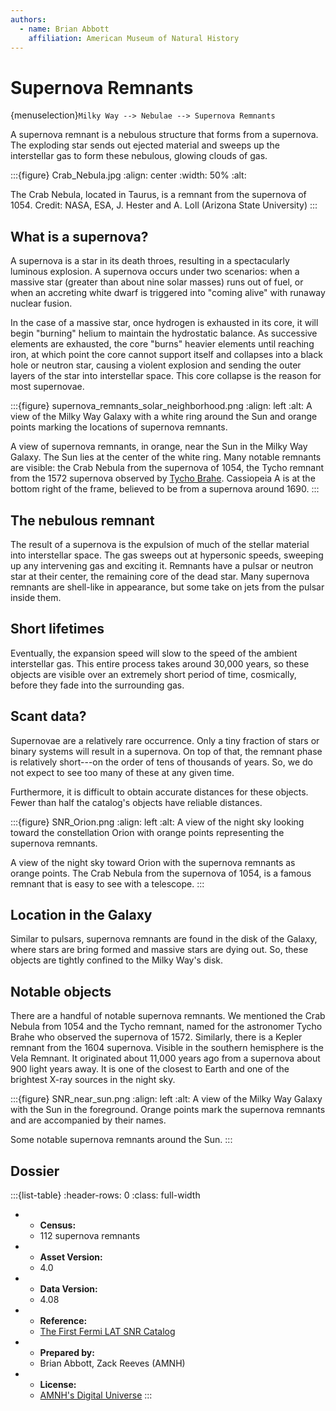 ```yaml
---
authors:
  - name: Brian Abbott
    affiliation: American Museum of Natural History
---
```



# Supernova Remnants

{menuselection}`Milky Way --> Nebulae --> Supernova Remnants`

A supernova remnant is a nebulous structure that forms from a supernova. The exploding star sends out ejected material and sweeps up the interstellar gas to form these nebulous, glowing clouds of gas.

:::{figure} Crab_Nebula.jpg
:align: center
:width: 50%
:alt: 

The Crab Nebula, located in Taurus, is a remnant from the supernova of 1054. Credit: NASA, ESA, J. Hester and A. Loll (Arizona State University)
:::


## What is a supernova?

A supernova is a star in its death throes, resulting in a spectacularly luminous explosion. A supernova occurs under two scenarios: when a massive star (greater than about nine solar masses) runs out of fuel, or when an accreting white dwarf is triggered into "coming alive" with runaway nuclear fusion.

In the case of a massive star, once hydrogen is exhausted in its core, it will begin "burning" helium to maintain the hydrostatic balance. As successive elements are exhausted, the core "burns" heavier elements until reaching iron, at which point the core cannot support itself and collapses into a black hole or neutron star, causing a violent explosion and sending the outer layers of the star into interstellar space. This core collapse is the reason for most supernovae.



:::{figure} supernova_remnants_solar_neighborhood.png
:align: left
:alt: A view of the Milky Way Galaxy with a white ring around the Sun and orange points marking the locations of supernova remnants.

A view of supernova remnants, in orange, near the Sun in the Milky Way Galaxy. The Sun lies at the center of the white ring. Many notable remnants are visible: the Crab Nebula from the supernova of 1054, the Tycho remnant from the 1572 supernova observed by [Tycho Brahe](https://en.wikipedia.org/wiki/Tycho_Brahe). Cassiopeia A is at the bottom right of the frame, believed to be from a supernova around 1690.
:::



## The nebulous remnant

The result of a supernova is the expulsion of much of the stellar material into interstellar space. The gas sweeps out at hypersonic speeds, sweeping up any intervening gas and exciting it. Remnants have a pulsar or neutron star at their center, the remaining core of the dead star. Many supernova remnants are shell-like in appearance, but some take on jets from the pulsar inside them.


## Short lifetimes

Eventually, the expansion speed will slow to the speed of the ambient interstellar gas. This entire process takes around 30,000 years, so these objects are visible over an extremely short period of time, cosmically, before they fade into the surrounding gas.


## Scant data?

Supernovae are a relatively rare occurrence. Only a tiny fraction of stars or binary systems will result in a supernova. On top of that, the remnant phase is relatively short---on the order of tens of thousands of years. So, we do not expect to see too many of these at any given time.

Furthermore, it is difficult to obtain accurate distances for these objects. Fewer than half the catalog's objects have reliable distances.


:::{figure} SNR_Orion.png
:align: left
:alt: A view of the night sky looking toward the constellation Orion with orange points representing the supernova remnants.

A view of the night sky toward Orion with the supernova remnants as orange points. The Crab Nebula from the supernova of 1054, is a famous remnant that is easy to see with a telescope.
:::



## Location in the Galaxy

Similar to pulsars, supernova remnants are found in the disk of the Galaxy, where stars are bring formed and massive stars are dying out. So, these objects are tightly confined to the Milky Way's disk.



## Notable objects

There are a handful of notable supernova remnants. We mentioned the Crab Nebula from 1054 and the Tycho remnant, named for the astronomer Tycho Brahe who observed the supernova of 1572. Similarly, there is a Kepler remnant from the 1604 supernova. Visible in the southern hemisphere is the Vela Remnant. It originated about 11,000 years ago from a supernova about 900 light years away. It is one of the closest to Earth and one of the brightest X-ray sources in the night sky.


:::{figure} SNR_near_sun.png
:align: left
:alt: A view of the Milky Way Galaxy with the Sun in the foreground. Orange points mark the supernova remnants and are accompanied by their names.

Some notable supernova remnants around the Sun.
:::




## Dossier
:::{list-table}
:header-rows: 0
:class: full-width

* - **Census:**
  - 112 supernova remnants
* - **Asset Version:**
  - 4.0
* - **Data Version:**
  - 4.08
* - **Reference:**
  - [The First Fermi LAT SNR Catalog](https://doi.org/10.3847/0067-0049/224/1/8)
* - **Prepared by:**
  - Brian Abbott, Zack Reeves (AMNH)
* - **License:**
  - [AMNH's Digital Universe](https://www.amnh.org/research/hayden-planetarium/digital-universe/download/digital-universe-license)
:::